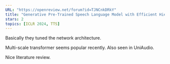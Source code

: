 ```yaml
---
URL: "https://openreview.net/forum?id=TJNCnkDRkY"
title: "Generative Pre-Trained Speech Language Model with Efficient Hierarchical Transformer"
stars: 2
topics: [ICLR 2024, TTS]
---
```


Basically they tuned the network architecture.

Multi-scale transformer seems popular recently. Also seen in UniAudio.

Nice literature review.